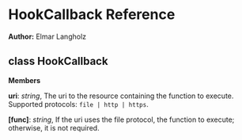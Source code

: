 HookCallback Reference
======================
**Author:** Elmar Langholz

class HookCallback
------------------
**Members**

**uri**:  *string*,  The uri to the resource containing the function to execute. Supported protocols: `file | http | https`.

**[func]**:  *string*,  If the uri uses the file protocol, the function to execute; otherwise, it is not required.

